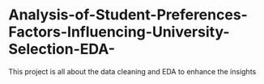# Analysis-of-Student-Preferences-Factors-Influencing-University-Selection-EDA-
This project is all about the data cleaning and EDA to enhance the insights
